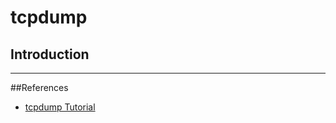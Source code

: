 # tcpdump

## Introduction

---

##References

* [tcpdump Tutorial](https://hackertarget.com/tcpdump-examples)
